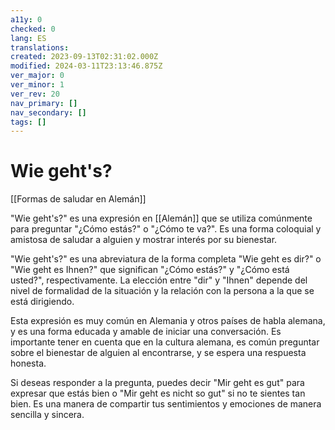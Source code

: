 ```yaml
---
a11y: 0
checked: 0
lang: ES
translations: 
created: 2023-09-13T02:31:02.000Z
modified: 2024-03-11T23:13:46.875Z
ver_major: 0
ver_minor: 1
ver_rev: 20
nav_primary: []
nav_secondary: []
tags: []
---
```

# Wie geht's?

[[Formas de saludar en Alemán]]

"Wie geht's?" es una expresión en [[Alemán]] que se utiliza comúnmente para preguntar "¿Cómo estás?" o "¿Cómo te va?". Es una forma coloquial y amistosa de saludar a alguien y mostrar interés por su bienestar.

"Wie geht's?" es una abreviatura de la forma completa "Wie geht es dir?" o "Wie geht es Ihnen?" que significan "¿Cómo estás?" y "¿Cómo está usted?", respectivamente. La elección entre "dir" y "Ihnen" depende del nivel de formalidad de la situación y la relación con la persona a la que se está dirigiendo.

Esta expresión es muy común en Alemania y otros países de habla alemana, y es una forma educada y amable de iniciar una conversación. Es importante tener en cuenta que en la cultura alemana, es común preguntar sobre el bienestar de alguien al encontrarse, y se espera una respuesta honesta.

Si deseas responder a la pregunta, puedes decir "Mir geht es gut" para expresar que estás bien o "Mir geht es nicht so gut" si no te sientes tan bien. Es una manera de compartir tus sentimientos y emociones de manera sencilla y sincera.